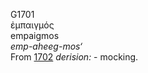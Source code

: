 <body>
  <p>G1701<br>  ἐμπαιγμός  <br> empaigmos  <br><i>emp-aheeg-mos‘ </i><br>From <a href="g1702.htm">1702</a>  <i>derision:</i> - mocking.<br></p>
 </body>